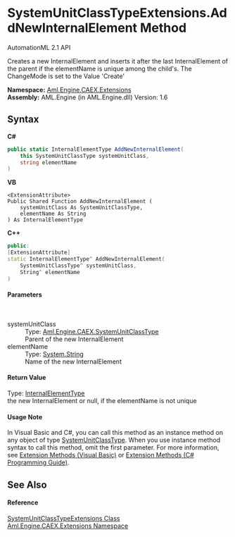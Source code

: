 # SystemUnitClassTypeExtensions.AddNewInternalElement Method 
AutomationML 2.1 API 

Creates a new InternalElement and inserts it after the last InternalElement of the parent if the elementName is unique among the child's. The ChangeMode is set to the Value 'Create'

**Namespace:**&nbsp;<a href="N_Aml_Engine_CAEX_Extensions">Aml.Engine.CAEX.Extensions</a><br />**Assembly:**&nbsp;AML.Engine (in AML.Engine.dll) Version: 1.6

## Syntax

**C#**<br />
``` C#
public static InternalElementType AddNewInternalElement(
	this SystemUnitClassType systemUnitClass,
	string elementName
)
```

**VB**<br />
``` VB
<ExtensionAttribute>
Public Shared Function AddNewInternalElement ( 
	systemUnitClass As SystemUnitClassType,
	elementName As String
) As InternalElementType
```

**C++**<br />
``` C++
public:
[ExtensionAttribute]
static InternalElementType^ AddNewInternalElement(
	SystemUnitClassType^ systemUnitClass, 
	String^ elementName
)
```


#### Parameters
&nbsp;<dl><dt>systemUnitClass</dt><dd>Type: <a href="T_Aml_Engine_CAEX_SystemUnitClassType">Aml.Engine.CAEX.SystemUnitClassType</a><br />Parent of the new InternalElement</dd><dt>elementName</dt><dd>Type: <a href="https://docs.microsoft.com/dotnet/api/system.string" target="_parent" rel="noopener noreferrer">System.String</a><br />Name of the new InternalElement</dd></dl>

#### Return Value
Type: <a href="T_Aml_Engine_CAEX_InternalElementType">InternalElementType</a><br />the new InternalElement or null, if the elementName is not unique

#### Usage Note
In Visual Basic and C#, you can call this method as an instance method on any object of type <a href="T_Aml_Engine_CAEX_SystemUnitClassType">SystemUnitClassType</a>. When you use instance method syntax to call this method, omit the first parameter. For more information, see <a href="https://docs.microsoft.com/dotnet/visual-basic/programming-guide/language-features/procedures/extension-methods" target="_blank" rel="noopener noreferrer">Extension Methods (Visual Basic)</a> or <a href="https://docs.microsoft.com/dotnet/csharp/programming-guide/classes-and-structs/extension-methods" target="_blank" rel="noopener noreferrer">Extension Methods (C# Programming Guide)</a>.

## See Also


#### Reference
<a href="T_Aml_Engine_CAEX_Extensions_SystemUnitClassTypeExtensions">SystemUnitClassTypeExtensions Class</a><br /><a href="N_Aml_Engine_CAEX_Extensions">Aml.Engine.CAEX.Extensions Namespace</a><br />